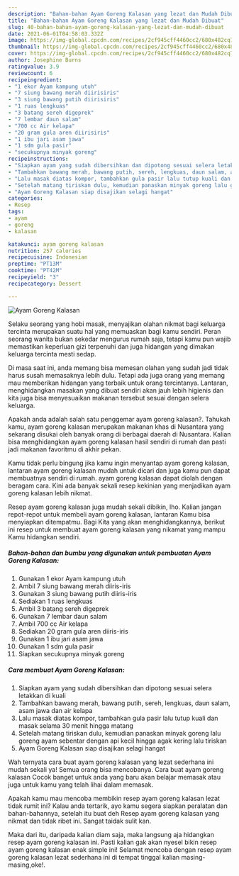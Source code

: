 ```yaml
---
description: "Bahan-bahan Ayam Goreng Kalasan yang lezat dan Mudah Dibuat"
title: "Bahan-bahan Ayam Goreng Kalasan yang lezat dan Mudah Dibuat"
slug: 40-bahan-bahan-ayam-goreng-kalasan-yang-lezat-dan-mudah-dibuat
date: 2021-06-01T04:58:03.332Z
image: https://img-global.cpcdn.com/recipes/2cf945cff4460cc2/680x482cq70/ayam-goreng-kalasan-foto-resep-utama.jpg
thumbnail: https://img-global.cpcdn.com/recipes/2cf945cff4460cc2/680x482cq70/ayam-goreng-kalasan-foto-resep-utama.jpg
cover: https://img-global.cpcdn.com/recipes/2cf945cff4460cc2/680x482cq70/ayam-goreng-kalasan-foto-resep-utama.jpg
author: Josephine Burns
ratingvalue: 3.9
reviewcount: 6
recipeingredient:
- "1 ekor Ayam kampung utuh"
- "7 siung bawang merah diirisiris"
- "3 siung bawang putih diirisiris"
- "1 ruas lengkuas"
- "3 batang sereh digeprek"
- "7 lembar daun salam"
- "700 cc Air kelapa"
- "20 gram gula aren diirisiris"
- "1 ibu jari asam jawa"
- "1 sdm gula pasir"
- "secukupnya minyak goreng"
recipeinstructions:
- "Siapkan ayam yang sudah dibersihkan dan dipotong sesuai selera letakkan di kuali"
- "Tambahkan bawang merah, bawang putih, sereh, lengkuas, daun salam, asam jawa dan air kelapa"
- "Lalu masak diatas kompor, tambahkan gula pasir lalu tutup kuali dan masak selama 30 menit hingga matang"
- "Setelah matang tiriskan dulu, kemudian panaskan minyak goreng lalu goreng ayam sebentar dengan api kecil hingga agak kering lalu tiriskan"
- "Ayam Goreng Kalasan siap disajikan selagi hangat"
categories:
- Resep
tags:
- ayam
- goreng
- kalasan

katakunci: ayam goreng kalasan 
nutrition: 257 calories
recipecuisine: Indonesian
preptime: "PT13M"
cooktime: "PT42M"
recipeyield: "3"
recipecategory: Dessert

---
```



![Ayam Goreng Kalasan](https://img-global.cpcdn.com/recipes/2cf945cff4460cc2/680x482cq70/ayam-goreng-kalasan-foto-resep-utama.jpg)

Selaku seorang yang hobi masak, menyajikan olahan nikmat bagi keluarga tercinta merupakan suatu hal yang memuaskan bagi kamu sendiri. Peran seorang  wanita bukan sekedar mengurus rumah saja, tetapi kamu pun wajib memastikan keperluan gizi terpenuhi dan juga hidangan yang dimakan keluarga tercinta mesti sedap.

Di masa  saat ini, anda memang bisa memesan olahan yang sudah jadi tidak harus susah memasaknya lebih dulu. Tetapi ada juga orang yang memang mau memberikan hidangan yang terbaik untuk orang tercintanya. Lantaran, menghidangkan masakan yang dibuat sendiri akan jauh lebih higienis dan kita juga bisa menyesuaikan makanan tersebut sesuai dengan selera keluarga. 



Apakah anda adalah salah satu penggemar ayam goreng kalasan?. Tahukah kamu, ayam goreng kalasan merupakan makanan khas di Nusantara yang sekarang disukai oleh banyak orang di berbagai daerah di Nusantara. Kalian bisa menghidangkan ayam goreng kalasan hasil sendiri di rumah dan pasti jadi makanan favoritmu di akhir pekan.

Kamu tidak perlu bingung jika kamu ingin menyantap ayam goreng kalasan, lantaran ayam goreng kalasan mudah untuk dicari dan juga kamu pun dapat membuatnya sendiri di rumah. ayam goreng kalasan dapat diolah dengan beragam cara. Kini ada banyak sekali resep kekinian yang menjadikan ayam goreng kalasan lebih nikmat.

Resep ayam goreng kalasan juga mudah sekali dibikin, lho. Kalian jangan repot-repot untuk membeli ayam goreng kalasan, lantaran Kamu bisa menyiapkan ditempatmu. Bagi Kita yang akan menghidangkannya, berikut ini resep untuk membuat ayam goreng kalasan yang nikamat yang mampu Kamu hidangkan sendiri.

<!--inarticleads1-->

##### Bahan-bahan dan bumbu yang digunakan untuk pembuatan Ayam Goreng Kalasan:

1. Gunakan 1 ekor Ayam kampung utuh
1. Ambil 7 siung bawang merah diiris-iris
1. Gunakan 3 siung bawang putih diiris-iris
1. Sediakan 1 ruas lengkuas
1. Ambil 3 batang sereh digeprek
1. Gunakan 7 lembar daun salam
1. Ambil 700 cc Air kelapa
1. Sediakan 20 gram gula aren diiris-iris
1. Gunakan 1 ibu jari asam jawa
1. Gunakan 1 sdm gula pasir
1. Siapkan secukupnya minyak goreng




<!--inarticleads2-->

##### Cara membuat Ayam Goreng Kalasan:

1. Siapkan ayam yang sudah dibersihkan dan dipotong sesuai selera letakkan di kuali
1. Tambahkan bawang merah, bawang putih, sereh, lengkuas, daun salam, asam jawa dan air kelapa
1. Lalu masak diatas kompor, tambahkan gula pasir lalu tutup kuali dan masak selama 30 menit hingga matang
1. Setelah matang tiriskan dulu, kemudian panaskan minyak goreng lalu goreng ayam sebentar dengan api kecil hingga agak kering lalu tiriskan
1. Ayam Goreng Kalasan siap disajikan selagi hangat




Wah ternyata cara buat ayam goreng kalasan yang lezat sederhana ini mudah sekali ya! Semua orang bisa mencobanya. Cara buat ayam goreng kalasan Cocok banget untuk anda yang baru akan belajar memasak atau juga untuk kamu yang telah lihai dalam memasak.

Apakah kamu mau mencoba membikin resep ayam goreng kalasan lezat tidak rumit ini? Kalau anda tertarik, ayo kamu segera siapkan peralatan dan bahan-bahannya, setelah itu buat deh Resep ayam goreng kalasan yang nikmat dan tidak ribet ini. Sangat taidak sulit kan. 

Maka dari itu, daripada kalian diam saja, maka langsung aja hidangkan resep ayam goreng kalasan ini. Pasti kalian gak akan nyesel bikin resep ayam goreng kalasan enak simple ini! Selamat mencoba dengan resep ayam goreng kalasan lezat sederhana ini di tempat tinggal kalian masing-masing,oke!.

